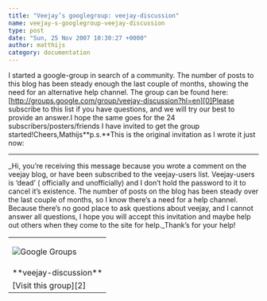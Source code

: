 ```yaml
---
title: "Veejay’s googlegroup: veejay-discussion"
name: veejay-s-googlegroup-veejay-discussion
type: post
date: "Sun, 25 Nov 2007 10:30:27 +0000"
author: matthijs
category: documentation
---
```

I started a google-group in search of a community. The number of posts to this blog has been steady enough the last couple of months, showing the need for an alternative help channel. The group can be found here:[http://groups.google.com/group/veejay-discussion?hl=en][0]Please subscribe to this list if you have questions, and we will try our best to provide an answer.I hope the same goes for the 24 subscribers/posters/friends I have invited to get the group started!Cheers,Mathijs**p.s.**This is the original invitation as I wrote it just now:

- - -

_Hi, you’re receiving this message because you wrote a comment on the veejay blog, or have been subscribed to the veejay-users list. Veejay-users is ‘dead’ ( officially and unofficially) and I don’t hold the password to it to cancel it’s existence. The number of posts on the blog has been steady over the last couple of months, so I know there’s a need for a help channel. Because there’s no good place to ask questions about veejay, and I cannot answer all questions, I hope you will accept this invitation and maybe help out others when they come to the site for help._Thank’s for your help!<table><tbody><tr><td>

![Google Groups][1]

</td></tr><tr><td>**veejay-discussion**</td></tr><tr><td>[Visit this group][2]</td></tr></tbody></table>

[0]: http://groups.google.com/group/veejay-discussion?hl=en
[1]: http://groups.google.com/groups/img/3nb/groups_bar.gif
[2]: http://groups.google.com/group/veejay-discussion